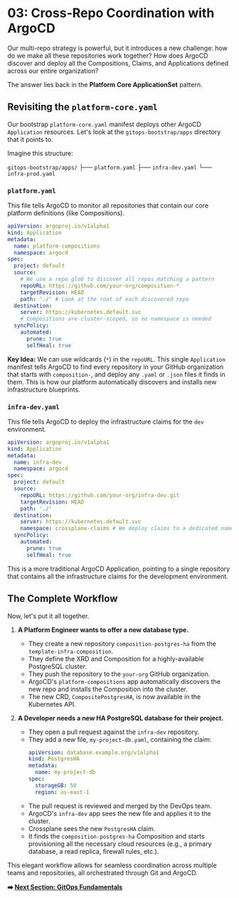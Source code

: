 # 03: Cross-Repo Coordination with ArgoCD

Our multi-repo strategy is powerful, but it introduces a new challenge: how do we make all these repositories work together? How does ArgoCD discover and deploy all the Compositions, Claims, and Applications defined across our entire organization?

The answer lies back in the **Platform Core ApplicationSet** pattern.

## Revisiting the `platform-core.yaml`

Our bootstrap `platform-core.yaml` manifest deploys other ArgoCD `Application` resources. Let's look at the `gitops-bootstrap/apps` directory that it points to.

Imagine this structure:

`gitops-bootstrap/apps/`
├── `platform.yaml`
├── `infra-dev.yaml`
└── `infra-prod.yaml`

### `platform.yaml`

This file tells ArgoCD to monitor all repositories that contain our core platform definitions (like Compositions).

```yaml
apiVersion: argoproj.io/v1alpha1
kind: Application
metadata:
  name: platform-compositions
  namespace: argocd
spec:
  project: default
  source:
    # We use a repo glob to discover all repos matching a pattern
    repoURL: https://github.com/your-org/composition-*
    targetRevision: HEAD
    path: './' # Look at the root of each discovered repo
  destination:
    server: https://kubernetes.default.svc
    # Compositions are cluster-scoped, so no namespace is needed
  syncPolicy:
    automated:
      prune: true
      selfHeal: true
```

**Key Idea:** We can use wildcards (`*`) in the `repoURL`. This single `Application` manifest tells ArgoCD to find every repository in your GitHub organization that starts with `composition-`, and deploy any `.yaml` or `.json` files it finds in them. This is how our platform automatically discovers and installs new infrastructure blueprints.

### `infra-dev.yaml`

This file tells ArgoCD to deploy the infrastructure claims for the `dev` environment.

```yaml
apiVersion: argoproj.io/v1alpha1
kind: Application
metadata:
  name: infra-dev
  namespace: argocd
spec:
  project: default
  source:
    repoURL: https://github.com/your-org/infra-dev.git
    targetRevision: HEAD
    path: './'
  destination:
    server: https://kubernetes.default.svc
    namespace: crossplane-claims # We deploy claims to a dedicated namespace
  syncPolicy:
    automated:
      prune: true
      selfHeal: true
```

This is a more traditional ArgoCD Application, pointing to a single repository that contains all the infrastructure claims for the development environment.

## The Complete Workflow

Now, let's put it all together.

1.  **A Platform Engineer wants to offer a new database type.**
    -   They create a new repository `composition-postgres-ha` from the `template-infra-composition`.
    -   They define the XRD and Composition for a highly-available PostgreSQL cluster.
    -   They push the repository to the `your-org` GitHub organization.
    -   ArgoCD's `platform-compositions` app automatically discovers the new repo and installs the Composition into the cluster.
    -   The new CRD, `CompositePostgresHA`, is now available in the Kubernetes API.

2.  **A Developer needs a new HA PostgreSQL database for their project.**
    -   They open a pull request against the `infra-dev` repository.
    -   They add a new file, `my-project-db.yaml`, containing the claim:
        ```yaml
        apiVersion: database.example.org/v1alpha1
        kind: PostgresHA
        metadata:
          name: my-project-db
        spec:
          storageGB: 50
          region: us-east-1
        ```
    -   The pull request is reviewed and merged by the DevOps team.
    -   ArgoCD's `infra-dev` app sees the new file and applies it to the cluster.
    -   Crossplane sees the new `PostgresHA` claim.
    -   It finds the `composition-postgres-ha` Composition and starts provisioning all the necessary cloud resources (e.g., a primary database, a read replica, firewall rules, etc.).

This elegant workflow allows for seamless coordination across multiple teams and repositories, all orchestrated through Git and ArgoCD.

**➡️ [Next Section: GitOps Fundamentals](../gitops-fundamentals/01-argocd-setup.md)**
